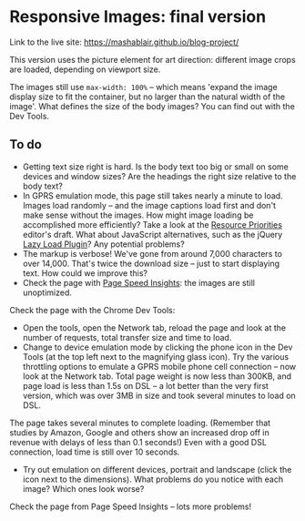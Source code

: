 # Responsive Images: final version #

Link to the live site: https://mashablair.github.io/blog-project/

This version uses the picture element for art direction: different image crops are loaded, depending on viewport size.

The images still use `max-width: 100%` – which means 'expand the image display size to fit the container, but no larger than the natural width of the image'. What defines the size of the body images? You can find out with the Dev Tools.

## To do ##

* Getting text size right is hard. Is the body text too big or small on some devices and window sizes? Are the headings the right size relative to the body text?
* In GPRS emulation mode, this page still takes nearly a minute to load. Images load randomly – and the image captions load first and don't make sense without the images. How might image loading be accomplished more efficiently? Take a look at the [Resource Priorities](https://dvcs.w3.org/hg/webperf/raw-file/tip/specs/ResourcePriorities/Overview.html#attr-lazyload) editor's draft. What about JavaScript alternatives, such as the jQuery [Lazy Load Plugin](http://www.appelsiini.net/projects/lazyload)? Any potential problems?
* The markup is verbose! We've gone from around 7,000 characters to over 14,000. That's twice the download size – just to start displaying text. How could we improve this?
* Check the page with [Page Speed Insights](https://developers.google.com/speed/pagespeed/insights/?url=http%3A%2F%2Fudacity.github.io%2Fresponsive-images%2Fproject%2Ffinal%2F&tab=mobile): the images are still unoptimized.

Check the page with the Chrome Dev Tools:

* Open the tools, open the Network tab, reload the page and look at the number of requests, total transfer size and time to load.
* Change to device emulation mode by clicking the phone icon in the Dev Tools (at the top left next to the magnifying glass icon). Try the various throttling options to emulate a GPRS mobile phone cell connection – now look at the Network tab. Total page weight is now less than 300KB, and page load is less than 1.5s on DSL – a lot better than the very first version, which was over 3MB in size and took several minutes to load on DSL.

The page takes several minutes to complete loading. (Remember that studies by Amazon, Google and others show an increased drop off in revenue with delays of less than 0.1 seconds!) Even with a good DSL connection, load time is still over 10 seconds.
* Try out emulation on different devices, portrait and landscape (click the icon next to the dimensions). What problems do you notice with each image? Which ones look worse?

Check the page from Page Speed Insights – lots more problems!
